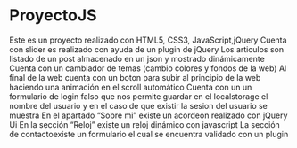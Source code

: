 # ProyectoJS
Este es un proyecto realizado con HTML5, CSS3, JavaScript,jQuery 
Cuenta con slider es realizado con ayuda de un plugin de jQuery 
Los articulos son listado de un post almacenado en un json y mostrado dinámicamente
Cuenta con un cambiador de temas  (cambio colores y fondos de la web)
Al final de la web cuenta con un boton para subir al principio de la web haciendo una
animación en el scroll automático
Cuenta con un un formulario de login falso que nos permite guardar en el localstorage el nombre
del usuario y en el caso de que existir la sesion del usuario se muestra
En el apartado “Sobre mi” existe un acordeon realizado con jQuery Ui
En la sección “Reloj” existe un reloj dinámico con javascript
La sección de contactoexiste un formulario  el cual se encuentra validado con un plugin 

